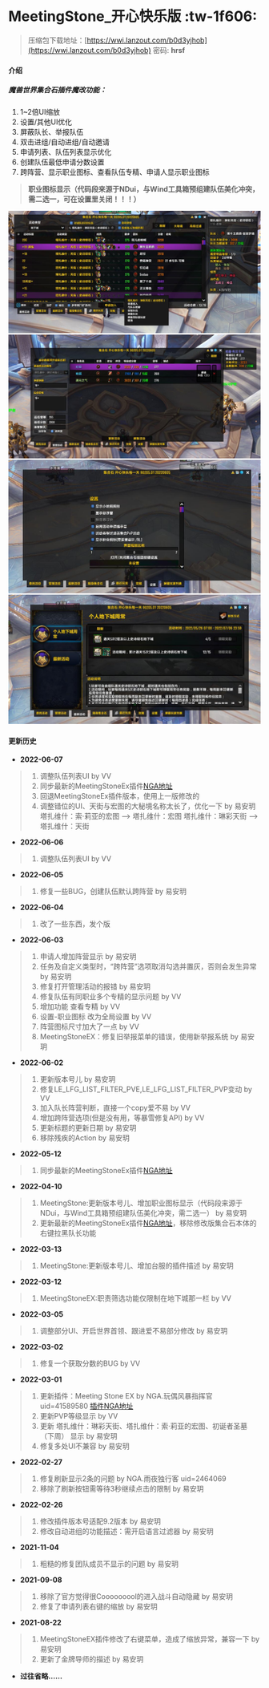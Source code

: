 
# MeetingStone_开心快乐版 :tw-1f606: 
> 压缩包下载地址：[https://wwi.lanzout.com/b0d3yjhob](https://wwi.lanzout.com/b0d3yjhob) 密码: **hrsf**

#### 介绍
##### 魔兽世界集合石插件魔改功能：
 1. 1~2倍UI缩放
 2. 设置/其他UI优化 
 3. 屏蔽队长、举报队伍 
 4. 双击进组/自动进组/自动邀请 
 5. 申请列表、队伍列表显示优化
 6. 创建队伍最低申请分数设置
 7. 跨阵营、显示职业图标、查看队伍专精、申请人显示职业图标

> **职业图标显示（代码段来源于NDui，与Wind工具箱预组建队伍美化冲突，需二选一，可在设置里关闭！！！）**

![首页](Image/%E9%A6%96%E9%A1%B5.jpg)
![申请列表](Image/%E7%94%B3%E8%AF%B7%E5%88%97%E8%A1%A8.jpg)
![设置](Image/%E8%AE%BE%E7%BD%AE.jpg)
![最新活动](Image/%E6%9C%80%E6%96%B0%E6%B4%BB%E5%8A%A8.jpg)

#### 更新历史

 - **2022-06-07**
>1. 调整队伍列表UI by VV
>2. 同步最新的MeetingStoneEx插件[NGA地址](https://bbs.nga.cn/read.php?tid=30841564)
>2. 回退MeetingStoneEx插件版本，使用上一版修改的
>4. 调整错位的UI、天街与宏图的大秘境名称太长了，优化一下 by 易安玥
>	塔扎维什：索·莉亚的宏图  --> 塔扎维什：宏图
>	塔扎维什：琳彩天街       --> 塔扎维什：天街


 - **2022-06-06**
>1. 调整队伍列表UI by VV


 - **2022-06-05**
>1. 修复一些BUG，创建队伍默认跨阵营 by 易安玥

 - **2022-06-04**
>1. 改了一些东西，发个版


 - **2022-06-03**
>1.  申请人增加阵营显示 by 易安玥
>2.  任务及自定义类型时，“跨阵营”选项取消勾选并置灰，否则会发生异常  by 易安玥
>3.  修复打开管理活动的报错  by 易安玥
>4.  修复队伍有同职业多个专精的显示问题  by VV
>5.  增加功能 查看专精  by VV
>6.  设置-职业图标 改为全局设置  by VV
>7.  阵营图标尺寸加大了一点  by VV
>8.  MeetingStoneEX：修复旧举报菜单的错误，使用新举报系统  by 易安玥


 - **2022-06-02**
>1.  更新版本号儿 by 易安玥
>2.  修复LE_LFG_LIST_FILTER_PVE,LE_LFG_LIST_FILTER_PVP变动 by VV
>3.  加入队长阵营判断，直接一个copy爱不易 by VV
>4.  增加跨阵营选项(但是没有用，等暴雪修复API) by VV
>5.  更新标题的更新日期 by 易安玥
>6.  移除残疾的Action by 易安玥


 - **2022-05-12**

> 1. 同步最新的MeetingStoneEx插件[NGA地址](https://bbs.nga.cn/read.php?tid=30841564)


 - **2022-04-10**

> 1. MeetingStone:更新版本号儿、增加职业图标显示（代码段来源于NDui，与Wind工具箱预组建队伍美化冲突，需二选一） by 易安玥
> 2. 更新最新的MeetingStoneEx插件[NGA地址](https://bbs.nga.cn/read.php?tid=30841564)，移除修改版集合石本体的右键拉黑队长功能

 - **2022-03-13**

> 1. MeetingStone:更新版本号儿、增加台服的插件描述 by 易安玥

 - **2022-03-12**

> 1. MeetingStoneEX:职责筛选功能仅限制在地下城那一栏 by VV

 - **2022-03-05**

> 1. 调整部分UI、开启世界首领、跟进爱不易部分修改 by 易安玥

 - **2022-03-02**

> 1. 修复一个获取分数的BUG by VV

 - **2022-03-01**

> 1. 更新插件：Meeting Stone EX by NGA.玩偶风暴指挥官 uid=41589580 [插件NGA地址](https://nga.178.com/read.php?tid=30841564)
> 2. 更新PVP等级显示 by VV 
> 3. 更新 塔扎维什：琳彩天街、塔扎维什：索·莉亚的宏图、初诞者圣墓（下周） 显示 by 易安玥 
> 4. 修复多处UI不兼容 by 易安玥

 - **2022-02-27**

> 1. 修复刷新显示2条的问题 by NGA.雨夜独行客 uid=2464069 
> 2. 移除了刷新按钮需等待3秒继续点击的限制 by 易安玥

 - **2022-02-26**

> 1. 修改插件版本号适配9.2版本  by 易安玥 
> 2. 修改自动进组的功能描述：需开启语言过滤器  by 易安玥

 - **2021-11-04**

> 1. 粗糙的修复团队成员不显示的问题  by 易安玥

 - **2021-09-08**
> 1. 移除了官方觉得很Cooooooool的进入战斗自动隐藏  by 易安玥 
> 2. 修复了申请列表右键的缩放  by 易安玥

 - **2021-08-22**
>  1. MeetingStoneEX插件修改了右键菜单，造成了缩放异常，兼容一下  by 易安玥
>  2. 更新了金牌导师的描述  by 易安玥

 - **过往省略……**

